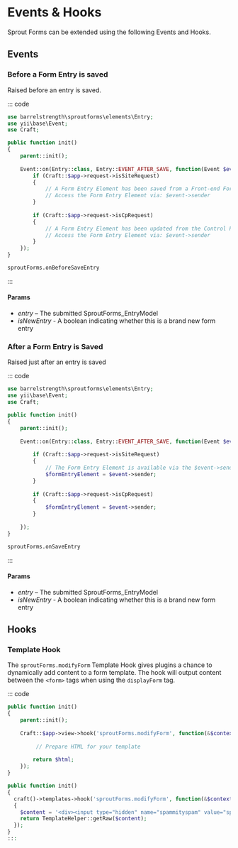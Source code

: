 # Events & Hooks

Sprout Forms can be extended using the following Events and Hooks.

## Events

### Before a Form Entry is saved

Raised before an entry is saved.

::: code

``` php Craft 3
use barrelstrength\sproutforms\elements\Entry;
use yii\base\Event;
use Craft;

public function init()
{
    parent::init();
    
    Event::on(Entry::class, Entry::EVENT_AFTER_SAVE, function(Event $event) {
        if (Craft::$app->request->isSiteRequest)
        {
            // A Form Entry Element has been saved from a Front-end Form Submission
            // Access the Form Entry Element via: $event->sender
        }
        
        if (Craft::$app->request->isCpRequest)
        {
            // A Form Entry Element has been updated from the Control Panel
            // Access the Form Entry Element via: $event->sender
        }
    });
}
```

``` html Craft 2
sproutForms.onBeforeSaveEntry
```

:::

#### Params

- _entry_ – The submitted SproutForms_EntryModel
- _isNewEntry_ -  A boolean indicating whether this is a brand new form entry

### After a Form Entry is Saved 

Raised just after an entry is saved

::: code

``` php Craft 3
use barrelstrength\sproutforms\elements\Entry;
use yii\base\Event;
use Craft;

public function init()
{
    parent::init();
    
    Event::on(Entry::class, Entry::EVENT_AFTER_SAVE, function(Event $event) {
        
        if (Craft::$app->request->isSiteRequest)
        {
            // The Form Entry Element is available via the $event->sender attribute     
            $formEntryElement = $event->sender;
        }
        
        if (Craft::$app->request->isCpRequest)
        {
            $formEntryElement = $event->sender;
        }
        
    });
}
```

``` html Craft 2
sproutForms.onSaveEntry
```

:::

#### Params

- _entry_ – The submitted SproutForms_EntryModel
- _isNewEntry_ -  A boolean indicating whether this is a brand new form entry

## Hooks

### Template Hook 

The `sproutForms.modifyForm` Template Hook gives plugins a chance to dynamically add content to a form template. The hook will output content between the `<form>` tags when using the `displayForm` tag.

::: code

``` php Craft 3
public function init()
{
    parent::init();
    
    Craft::$app->view->hook('sproutForms.modifyForm', function(&$context) {
        
         // Prepare HTML for your template
    
        return $html;
    });
}
```

``` php Craft 2
public function init()
{
  craft()->templates->hook('sproutForms.modifyForm', function(&$context)
  {
    $content = '<div><input type="hidden" name="spammityspam" value="spam"></div>';
    return TemplateHelper::getRaw($content);
  });
}
:::
